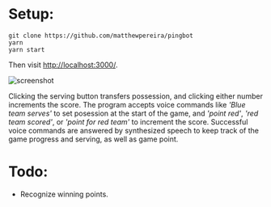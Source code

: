 # Setup:
```
git clone https://github.com/matthewpereira/pingbot
yarn
yarn start
```

Then visit [http://localhost:3000/](http://localhost:3000).

![screenshot](http://g.recordit.co/sv4q43F0q1.gif)

Clicking the serving button transfers possession, and clicking either number increments the score. The program accepts voice commands like *'Blue team serves'* to set posession at the start of the game, and *'point red'*, *'red team scored'*, or *'point for red team'* to increment the score. Successful voice commands are answered by synthesized speech to keep track of the game progress and serving, as well as game point.

# Todo:
- Recognize winning points.